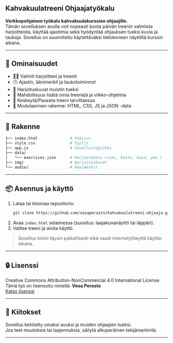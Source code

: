 ## Kahvakuulatreeni Ohjaajatyökalu

**Verkkopohjainen työkalu kahvakuulakurssien ohjaajille.**  
Tämän sovelluksen avulla voit nopeasti koota päivän treenin valmiista harjoitteista, käyttää ajastimia sekä hyödyntää ohjauksen tueksi kuvia ja taukoja. Sovellus on suunniteltu käytettäväksi tietokoneen näytöltä kurssin aikana.

---

## 🔧 Ominaisuudet

- 🏋️‍♂️ Valmiit harjoitteet ja treenit
- 🕒 Ajastin, äänimerkit ja taukotoiminnot
- 📸 Harjoituskuvat muistin tueksi
- 📝 Mahdollisuus lisätä omia treenejä ja viikko-ohjelmia
- 🔄 Keskeytä/Pauseta treeni tarvittaessa
- 📂 Modulaarinen rakenne: HTML, CSS, JS ja JSON -data

---

## 📁 Rakenne

```bash
├── index.html              # Pääsivu
├── style.css               # Tyylit
├── app.js                  # Sovelluslogiikka
├── data/
│   └── exercises.json      # Harjoitedata (nimi, kesto, kuva, yms.)
├── img/                    # Harjoituskuvat
└── audio/                  # Äänimerkit
```

---

## 📦 Asennus ja käyttö

1. Lataa tai kloonaa repositorio:
   ```bash
   git clone https://github.com/vesaperasto/kahvakuulatreeni-ohjaaja.git
   ```
2. Avaa `index.html` selaimessa (suositus: laajakuvanäyttö tai läppäri).
3. Valitse treeni ja aloita käyttö.

> Sovellus toimii täysin paikallisesti eikä vaadi internetyhteyttä käytön aikana.

---

## 🔒 Lisenssi

Creative Commons Attribution-NonCommercial 4.0 International License  
Tämä työ on lisensoitu nimellä: **Vesa Perasto**  
[Katso lisenssi](http://creativecommons.org/licenses/by-nc/4.0/)

---

## 🙌 Kiitokset

Sovellus kehitetty omaksi avuksi ja muiden ohjaajien tueksi.  
Jos teet muutoksia tai laajennuksia, säilytä alkuperäinen tekijämerkintä.

---
